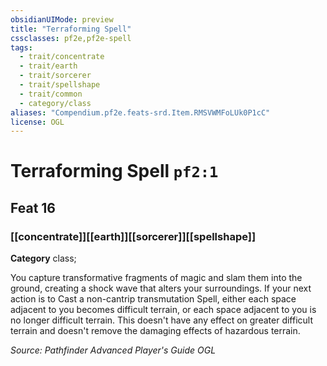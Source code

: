 ```yaml
---
obsidianUIMode: preview
title: "Terraforming Spell"
cssclasses: pf2e,pf2e-spell
tags:
  - trait/concentrate
  - trait/earth
  - trait/sorcerer
  - trait/spellshape
  - trait/common
  - category/class
aliases: "Compendium.pf2e.feats-srd.Item.RMSVWMFoLUk0P1cC"
license: OGL
---
```

# Terraforming Spell `pf2:1`
## Feat 16
### [[concentrate]][[earth]][[sorcerer]][[spellshape]]

**Category** class; 




You capture transformative fragments of magic and slam them into the ground, creating a shock wave that alters your surroundings. If your next action is to Cast a non-cantrip transmutation Spell, either each space adjacent to you becomes difficult terrain, or each space adjacent to you is no longer difficult terrain. This doesn't have any effect on greater difficult terrain and doesn't remove the damaging effects of hazardous terrain.

*Source: Pathfinder Advanced Player's Guide*
*OGL*